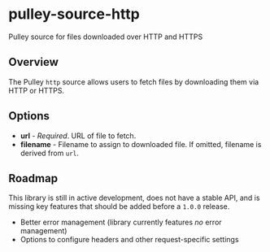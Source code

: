 # pulley-source-http
Pulley source for files downloaded over HTTP and HTTPS

## Overview
The Pulley `http` source allows users to fetch files by downloading them via HTTP or HTTPS.

## Options
* **url** - _Required_. URL of file to fetch.
* **filename** - Filename to assign to downloaded file. If omitted, filename is derived from `url`.

## Roadmap
This library is still in active development, does not have a stable API, and is missing key features that should be added before a `1.0.0` release.

* Better error management (library currently features _no_ error management)
* Options to configure headers and other request-specific settings
